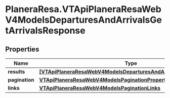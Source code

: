 # PlaneraResa.VTApiPlaneraResaWebV4ModelsDeparturesAndArrivalsGetArrivalsResponse

## Properties

Name | Type | Description | Notes
------------ | ------------- | ------------- | -------------
**results** | [**[VTApiPlaneraResaWebV4ModelsDeparturesAndArrivalsArrivalApiModel]**](VTApiPlaneraResaWebV4ModelsDeparturesAndArrivalsArrivalApiModel.md) | The results. | [optional] 
**pagination** | [**VTApiPlaneraResaWebV4ModelsPaginationProperties**](VTApiPlaneraResaWebV4ModelsPaginationProperties.md) |  | [optional] 
**links** | [**VTApiPlaneraResaWebV4ModelsPaginationLinks**](VTApiPlaneraResaWebV4ModelsPaginationLinks.md) |  | [optional] 


